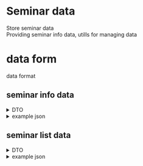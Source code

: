 # Seminar data
Store seminar data  
Providing seminar info data, utills for managing data  

# data form
data format  

## seminar info data

<details>
<summary>
DTO
</summary>

Seminar info DTO
|name|type|description|example|
|-|-|-|-|
|start|DateString|seminar start date|2020-11-11|
|end|DateString|seminar end date|2020-11-11|
|name|String|seminar name|2023H1|
|description|String|seminar info description|2023 H1 seminar|
|items|List\<SeminarItem\>|list of seminar info||

<br>

SeminarItem
|name|type|description|example|
|-|-|-|-|
|type|int|seminar type, 0=private 1=public|0|
|link|String|seminar additional link||
|name|String|seminar name|Computer Vision|
|organizers|List\<OrganizerItem\>|list of organizers||
|date|List<\DateString\>|list of seminar date|["2020-2-2","2020-3-2"]|
|description|String|description of seminar|basic of cv|
|keyword|List\<String\>|keywords of seminar|["cv","computer vision"]|

<br>

OrganizerItem
|name|type|description|example|
|-|-|-|-|
|name|String|name of organizer|devhooodit|
|link|String|link of organizer profile||
</details>

<details>
<summary>
example json
</summary>

```json
{
    "start": "YYYY-M-D",
    "end": "YYYY-M-D",
    "description": "seminar session description",
    "items": [
        {
            "type": 0,
            "link": "additional link of seminar",
            "name": "name of seminar",
            "organizers": [
                {
                    "name": "organizer name",
                    "link": "organizer link"
                }
            ],
            "date": [
                "YYYY-M-D"
            ],
            "description": "seminar description",
            "keyword": [
                "keyword"
            ]
        }
    ]
}
```
</details>

## seminar list data
<details>
<summary>DTO</summary>

SeminarListDTO
|name|type|description|example|
|-|-|-|-|
|items|List\<SeminarMetaDTO\>|seminar meta data||

SeminarMetaDTO
|name|type|description|example|
|-|-|-|-|
|name|String|seminar name|2023H1|
|code|String|seminar code|2023H1|
|datalink|String|seminar info data link|URL|
|link|String|seminar external link|URL|

</details>

<details>
<summary>example json</summary>

```json
{
  "items": [
    {
      "name": "seminar name",
      "code": "seminar code",
      "datalink": "",
      "link": ""
    }
  ]
}

```
</details>